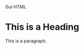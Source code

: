<!DOCTYPE html>
<html>
<head>
Gui HTML
</head>
<body>

<h1>This is a Heading</h1>
<p>This is a paragraph.</p>

</body>
</html>
